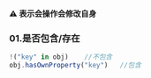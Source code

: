 #### ⚠️ 表示会操作会修改自身


### 01.是否包含/存在
```javascript
!("key" in obj)    //不包含
obj.hasOwnProperty("key")   //包含
```

